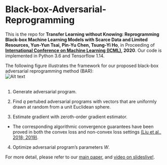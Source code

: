 # Black-box-Adversarial-Reprogramming

This is the repo for **Transfer Learning without Knowing: Reprogramming Black-box Machine Learning Models with Scarce Data and Limited Resources, Yun-Yun Tsai, Pin-Yu Chen, Tsung-Yi Ho**, in Proceeding of **[International Conference on Machine Learning (ICML)](https://icml.cc/), 2020**. Our code is implemented in Python 3.6 and Tensorflow 1.14. 

The following figure illustrates the framework for our proposed black-box adversarial reprogramming method (BAR): <br/>
![Alt text](https://user-images.githubusercontent.com/20013955/89761762-b2e55880-db21-11ea-93f8-db0cef7800c3.png)<br/>
<br/>

1. Generate adversarial program. <br/>

2. Find _q_ pertubed adversarial programs with vectors that are uniformly drawn at random
from a unit Euclidean sphere. <br/>

3. Estimate gradient with zeroth-order gradient estimator. 
  * The corresponding algorithmic convergence guarantees have been proved in both the convex loss and non-convex loss settings [(Liu et al., 2018; 2019)](https://arxiv.org/pdf/1805.10367.pdf).<br/> 

4. Optimize adversarial program’s parameters _W_. <br/>

For more detail, please refer to our [main paper](https://proceedings.icml.cc/static/paper_files/icml/2020/3642-Paper.pdf), and [video on slideslive!](https://slideslive.com/38928106/transfer-learning-without-knowing-reprogramming-blackbox-machine-learning-models-with-scarce-data-and-limited-resources?ref=speaker-31425-latest).

